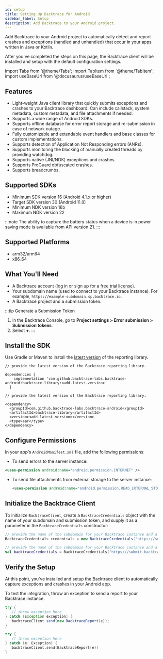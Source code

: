 ```yaml
---
id: setup
title: Setting Up Backtrace for Android
sidebar_label: Setup
description: Add Backtrace to your Android project.
---
```


Add Backtrace to your Android project to automatically detect and report crashes and exceptions (handled and unhandled) that occur in your apps written in Java or Kotlin.

After you've completed the steps on this page, the Backtrace client will be installed and setup with the default configuration settings.

import Tabs from '@theme/Tabs';
import TabItem from '@theme/TabItem';
import useBaseUrl from '@docusaurus/useBaseUrl';

## Features

- Light-weight Java client library that quickly submits exceptions and crashes to your Backtrace dashboard. Can include callstack, system metadata, custom metadata, and file attachments if needed.
- Supports a wide range of Android SDKs.
- Supports offline database for error report storage and re-submission in case of network outage.
- Fully customizable and extendable event handlers and base classes for custom implementations.
- Supports detection of Application Not Responding errors (ANRs).
- Supports monitoring the blocking of manually created threads by providing watchdog.
- Supports native (JNI/NDK) exceptions and crashes.
- Supports ProGuard obfuscated crashes.
- Supports breadcrumbs.

## Supported SDKs

- Minimum SDK version 16 (Android 4.1.x or higher)
- Target SDK version 30 (Android 11.0)
- Minimum NDK version 16b
- Maximum NDK version 22

:::note
The ability to capture the battery status when a device is in power saving mode is available from API version 21.
:::

## Supported Platforms

- arm32/arm64
- x86_64

## What You'll Need

- A Backtrace account ([log in](https://backtrace.io/login) or sign up for a [free trial license](https://backtrace.io/sign-up)).
- Your subdomain name (used to connect to your Backtrace instance). For example, `https://example-subdomain.sp.backtrace.io`.
- A Backtrace project and a submission token.

<!-- prettier-ignore -->
:::tip Generate a Submission Token

1. In the Backtrace Console, go to **Project settings > Error submission > Submission tokens**.
1. Select **+**.
:::

## Install the SDK

Use Gradle or Maven to install the [latest version](https://github.com/backtrace-labs/backtrace-android/releases) of the reporting library.

<Tabs groupId="languages">
<TabItem value="gradle" label="Gradle">

```
// provide the latest version of the Backtrace reporting library.

dependencies {
    implementation 'com.github.backtrace-labs.backtrace-android:backtrace-library:<add-latest-version>'
  }
```

</TabItem>
<TabItem value="maven" label="Maven">

```
// provide the latest version of the Backtrace reporting library.

<dependency>
  <groupId>com.github.backtrace-labs.backtrace-android</groupId>
  <artifactId>backtrace-library</artifactId>
  <version><add-latest-version></version>
  <type>aar</type>
</dependency>
```

</TabItem>
</Tabs>

## Configure Permissions

In your app's `AndroidManifest.xml` file, add the following permissions:

- To send errors to the server instance:

```xml
<uses-permission android:name="android.permission.INTERNET" />
```

- To send file attachments from external storage to the server instance:
  ```xml
  <uses-permission android:name="android.permission.READ_EXTERNAL_STORAGE" />
  ```

## Initialize the Backtrace Client

To initialize `BacktraceClient`, create a `BacktraceCredentials` object with the name of your subdomain and submission token, and supply it as a parameter in the `BacktraceCredentials` constructor:

<Tabs groupId="languages">
<TabItem value="java" label="Java">

```java
// provide the name of the subdomain for your Backtrace instance and a submission token
BacktraceCredentials credentials = new BacktraceCredentials("https://submit.backtrace.io/{subdomain-name}/{submission-token}/json");
```

</TabItem>
<TabItem value="kotlin" label="Kotlin">

```kotlin
// provide the name of the subdomain for your Backtrace instance and a submission token
val backtraceCredentials = BacktraceCredentials("https://submit.backtrace.io/{subdomain-name}/{submission-token}/json")
```

</TabItem>
</Tabs>

## Verify the Setup

At this point, you've installed and setup the Backtrace client to automatically capture exceptions and crashes in your Android app.

To test the integration, throw an exception to send a report to your Backtrace instance.

<Tabs groupId="languages">
<TabItem value="java" label="Java">

```java
try {
   // throw exception here
} catch (Exception exception) {
   backtraceClient.send(new BacktraceReport(e));
}
```

</TabItem>
<TabItem value="kotlin" label="Kotlin">

```kotlin
try {
   // throw exception here
} catch (e: Exception) {
   backtraceClient.send(BacktraceReport(e))
}
```

</TabItem>
</Tabs>
